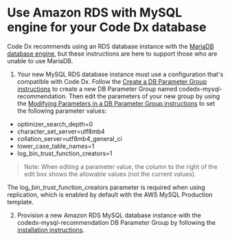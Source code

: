 # Use Amazon RDS with MySQL engine for your Code Dx database

Code Dx recommends using an RDS database instance with the [MariaDB database engine](use-rds-for-code-dx-database.md), but these instructions are here to support those who are unable to use MariaDB.

1) Your new MySQL RDS database instance must use a configuration that's compatible with Code Dx. Follow the [Create a DB Parameter Group instructions](https://docs.aws.amazon.com/AmazonRDS/latest/UserGuide/USER_WorkingWithParamGroups.html#USER_WorkingWithParamGroups.Creating) to create a new DB Parameter Group named codedx-mysql-recommendation. Then edit the parameters of your new group by using the [Modifying Parameters in a DB Parameter Group instructions](https://docs.aws.amazon.com/AmazonRDS/latest/UserGuide/USER_WorkingWithParamGroups.html#USER_WorkingWithParamGroups.Modifying) to set the following parameter values:

- optimizer_search_depth=0
- character_set_server=utf8mb4
- collation_server=utf8mb4_general_ci
- lower_case_table_names=1
- log_bin_trust_function_creators=1

>Note: When editing a parameter value, the column to the right of the edit box shows the allowable values (not the current values).

The log_bin_trust_function_creators parameter is required when using replication, which is enabled by default with the AWS MySQL Production template.

2) Provision a new Amazon RDS MySQL database instance with the codedx-mysql-recommendation DB Parameter Group by following the [installation instructions](https://docs.aws.amazon.com/AmazonRDS/latest/UserGuide/CHAP_MySQL.html).

